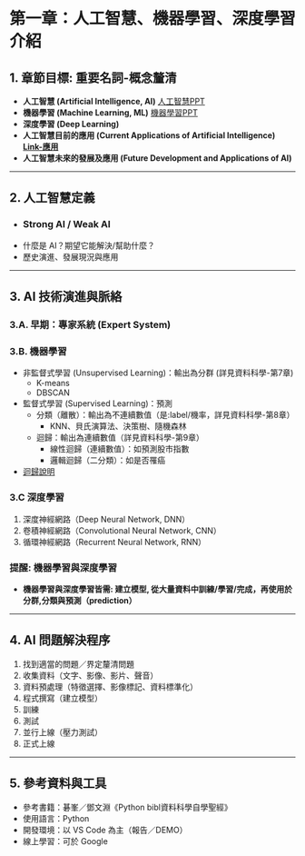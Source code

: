 # 第一章：人工智慧、機器學習、深度學習介紹

## 1. 章節目標: 重要名詞-概念釐清

- **人工智慧 (Artificial Intelligence, AI)**  [人工智慧PPT](AI-PPT/1.人工智慧概論.ppt)
- **機器學習 (Machine Learning, ML)**   [機器學習PPT](AI-PPT/2.機器學習.pptx)
- **深度學習 (Deep Learning)**
- **人工智慧目前的應用 (Current Applications of Artificial Intelligence)  [Link-應用](https://chatgpt.com/c/68ae9914-fc44-832b-96df-8afe8873d26b)**
- **人工智慧未來的發展及應用 (Future Development and Applications of AI)**

---

## 2. 人工智慧定義

- ### Strong AI / Weak AI
- 什麼是 AI？期望它能解決/幫助什麼？
- 歷史演進、發展現況與應用

---

## 3. AI 技術演進與脈絡

### 3.A. **早期：專家系統 (Expert System)**

### 3.B. **機器學習**

- 非監督式學習 (Unsupervised Learning)：輸出為分群 (詳見資料科學-第7章)
  - K-means
  - DBSCAN
- 監督式學習 (Supervised Learning)：預測
  - 分類（離散）：輸出為不連續數值（是:label/機率，詳見資料科學-第8章）
    - KNN、貝氏演算法、決策樹、隨機森林
  - 迴歸：輸出為連續數值（詳見資料科學-第9章）
    - 線性迴歸（連續數值）：如預測股市指數
    - 邏輯迴歸（二分類）：如是否罹癌
- [迴歸說明](https://chatgpt.com/c/68aea298-c22c-8324-8a5d-17008aa97bca)

### 3.C **深度學習**

1. 深度神經網路（Deep Neural Network, DNN）
2. 卷積神經網路（Convolutional Neural Network, CNN）
3. 循環神經網路（Recurrent Neural Network, RNN）

### 提醒: 機器學習與深度學習

- **機器學習與深度學習皆需: 建立模型, 從大量資料中訓練/學習/完成，再使用於分群,分類與預測（prediction）**

---

## 4. AI 問題解決程序

1. 找到適當的問題／界定釐清問題
2. 收集資料（文字、影像、影片、聲音）
3. 資料預處理（特徵選擇、影像標記、資料標準化）
4. 程式撰寫（建立模型）
5. 訓練
6. 測試
7. 並行上線（壓力測試）
8. 正式上線

---

## 5. 參考資料與工具

- 參考書籍：碁峯／鄧文淵《Python bibl資料科學自學聖經》
- 使用語言：Python
- 開發環境：以 VS Code 為主（報告／DEMO）
- 線上學習：可於 Google
